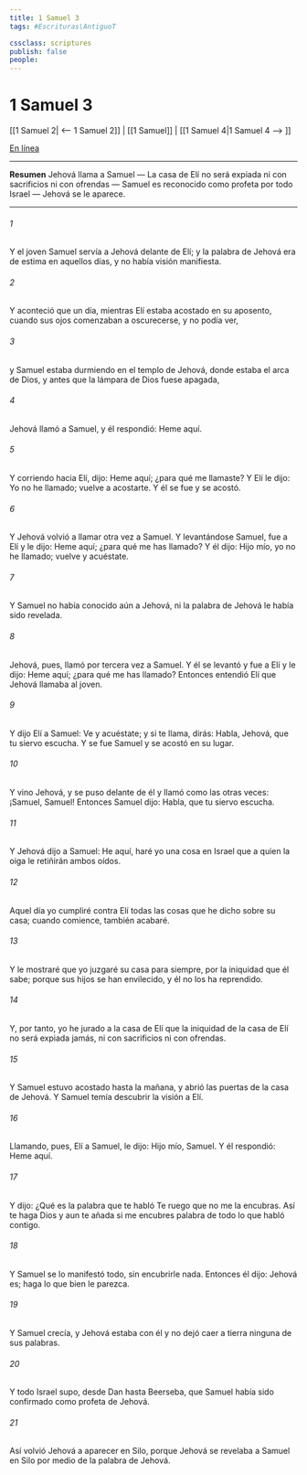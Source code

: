 ```yaml
---
title: 1 Samuel 3
tags: #Escrituras\AntiguoT

cssclass: scriptures
publish: false
people:
---
```


# 1 Samuel 3
[[1 Samuel 2| <-- 1 Samuel 2]] | [[1 Samuel]] | [[1 Samuel 4|1 Samuel 4 --> ]]

[En línea](https://churchofjesuschrist.org/study/scriptures/ot/1-sam/3?lang=spa)

---
__Resumen__
Jehová llama a Samuel — La casa de Elí no será expiada ni con sacrificios ni con ofrendas — Samuel es reconocido como profeta por todo Israel — Jehová se le aparece.

---
###### 1 
Y el joven Samuel servía a Jehová delante de Elí; y la palabra de Jehová era de estima en aquellos días, y no había visión manifiesta.

###### 2 
Y aconteció que un día, mientras Elí estaba acostado en su aposento, cuando sus ojos comenzaban a oscurecerse, y no podía ver,

###### 3 
y Samuel estaba durmiendo en el templo de Jehová, donde estaba el arca de Dios, y antes que la lámpara de Dios fuese apagada,

###### 4 
Jehová llamó a Samuel, y él respondió: Heme aquí.

###### 5 
Y corriendo hacia Elí, dijo: Heme aquí; ¿para qué me llamaste? Y Elí le dijo: Yo no he llamado; vuelve a acostarte. Y él se fue y se acostó.

###### 6 
Y Jehová volvió a llamar otra vez a Samuel. Y levantándose Samuel, fue a Elí y le dijo: Heme aquí; ¿para qué me has llamado? Y él dijo: Hijo mío, yo no he llamado; vuelve y acuéstate.

###### 7 
Y Samuel no había conocido aún a Jehová, ni la palabra de Jehová le había sido revelada.

###### 8 
Jehová, pues, llamó por tercera vez a Samuel. Y él se levantó y fue a Elí y le dijo: Heme aquí; ¿para qué me has llamado? Entonces entendió Elí que Jehová llamaba al joven.

###### 9 
Y dijo Elí a Samuel: Ve y acuéstate; y si te llama, dirás: Habla, Jehová, que tu siervo escucha. Y se fue Samuel y se acostó en su lugar.

###### 10 
Y vino Jehová, y se puso delante de él y llamó como las otras veces: ¡Samuel, Samuel! Entonces Samuel dijo: Habla, que tu siervo escucha.

###### 11 
Y Jehová dijo a Samuel: He aquí, haré yo una cosa en Israel que a quien la oiga le retiñirán ambos oídos.

###### 12 
Aquel día yo cumpliré contra Elí todas las cosas que he dicho sobre su casa; cuando comience, también acabaré.

###### 13 
Y le mostraré que yo juzgaré su casa para siempre, por la iniquidad que él sabe; porque sus hijos se han envilecido, y él no los ha reprendido.

###### 14 
Y, por tanto, yo he jurado a la casa de Elí que la iniquidad de la casa de Elí no será expiada jamás, ni con sacrificios ni con ofrendas.

###### 15 
Y Samuel estuvo acostado hasta la mañana, y abrió las puertas de la casa de Jehová. Y Samuel temía descubrir la visión a Elí.

###### 16 
Llamando, pues, Elí a Samuel, le dijo: Hijo mío, Samuel. Y él respondió: Heme aquí.

###### 17 
Y dijo: ¿Qué es la palabra que te habló  Te ruego que no me la encubras. Así te haga Dios y aun te añada si me encubres palabra de todo lo que habló contigo.

###### 18 
Y Samuel se lo manifestó todo, sin encubrirle nada. Entonces él dijo: Jehová es; haga lo que bien le parezca.

###### 19 
Y Samuel crecía, y Jehová estaba con él y no dejó caer a tierra ninguna de sus palabras.

###### 20 
Y todo Israel supo, desde Dan hasta Beerseba, que Samuel había sido confirmado como profeta de Jehová.

###### 21 
Así volvió Jehová a aparecer en Silo, porque Jehová se revelaba a Samuel en Silo por medio de la palabra de Jehová.

